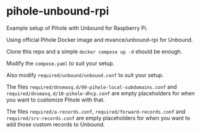# pihole-unbound-rpi

Example setup of Pihole with Unbound for Raspberry Pi.

Using official Pihole Docker image and mvance/unbound-rpi for Unbound.

Clone this repo and a simple `docker compose up -d` should be enough.

Modify the `compose.yaml` to suit your setup.

Also modify `required/unbound/unbound.conf` to suit your setup.

The files `required/dnsmasq.d/09-pihole-local-subdomains.conf` and
`required/dnsmasq.d/10-pihole-dhcp.conf` are empty placeholders for when you want to customize Pihole with that.

The files `required/a-records.conf`, `required/forward-records.conf`
and `required/srv-records.conf` are empty placeholders for when you want to add those custom records to Unbound.
